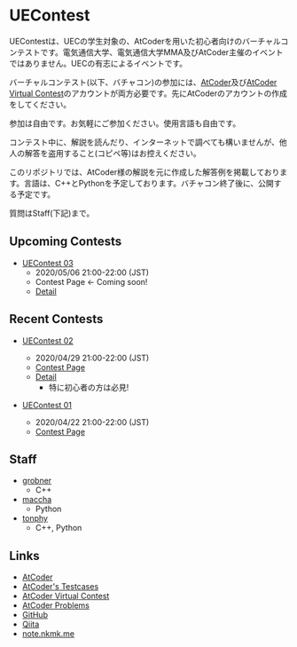 # UEContest
UEContestは、UECの学生対象の、AtCoderを用いた初心者向けのバーチャルコンテストです。電気通信大学、電気通信大学MMA及びAtCoder主催のイベントではありません。UECの有志によるイベントです。

バーチャルコンテスト(以下、バチャコン)の参加には、[AtCoder](https://atcoder.jp/)及び[AtCoder Virtual Contest](https://not-522.appspot.com/)のアカウントが両方必要です。先にAtCoderのアカウントの作成をしてください。

参加は自由です。お気軽にご参加ください。使用言語も自由です。

コンテスト中に、解説を読んだり、インターネットで調べても構いませんが、他人の解答を盗用すること(コピペ等)はお控えください。

このリポジトリでは、AtCoder様の解説を元に作成した解答例を掲載しております。言語は、C++とPythonを予定しております。バチャコン終了後に、公開する予定です。

質問はStaff(下記)まで。

## Upcoming Contests
  * [UEContest 03](./UEContest03/)
    - 2020/05/06 21:00-22:00 (JST)
    - Contest Page <- Coming soon!
    - [Detail](./UEContest03/detail.md)

## Recent Contests
  * [UEContest 02](./UEContest02/)
    - 2020/04/29 21:00-22:00 (JST)
    - [Contest Page](https://not-522.appspot.com/contest/4833554393464832)
    - [Detail](./UEContest02/detail.md)
      - 特に初心者の方は必見!

  * [UEContest 01](./UEContest01/)
    - 2020/04/22 21:00-22:00 (JST)
    - [Contest Page](https://not-522.appspot.com/contest/5687465664839680)

## Staff
  * [grobner](https://twitter.com/bokuroro)
    - C++
  * [maccha](https://twitter.com/macchaakamaccha)
    - Python
  * [tonphy](https://twitter.com/tonphy_1322007)
    - C++, Python

## Links
  * [AtCoder](https://atcoder.jp/)
  * [AtCoder's Testcases](https://www.dropbox.com/sh/nx3tnilzqz7df8a/AAAYlTq2tiEHl5hsESw6-yfLa?dl=0)
  * [AtCoder Virtual Contest](https://not-522.appspot.com/)
  * [AtCoder Problems](https://kenkoooo.com/atcoder/)
  * [GitHub](https://github.com/)
  * [Qiita](https://qiita.com/)
  * [note.nkmk.me](https://note.nkmk.me/)

